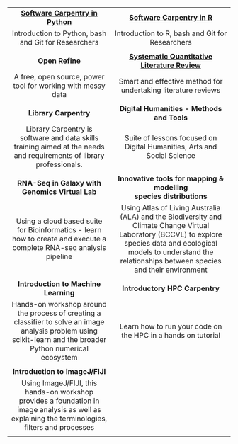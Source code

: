 
| | |
| :-------: | :-------: |
| <a href="https://bio-swc-bne.github.io/2018-06-06-ResbazBris-Python/">**Software Carpentry in Python**</a>|<a href="https://bio-swc-bne.github.io/2018-06-06-ResbazBris-R/">**Software Carpentry in R**</a> |
| Introduction to Python, bash and Git for Researchers | Introduction to R, bash and Git for Researchers |
|||<br><br>
| **Open Refine** | <a href="https://www.griffith.edu.au/griffith-sciences/school-environment-science/research/systematic-quantitative-literature-review">**Systematic Quantitative Literature Review**</a> |
| A free, open source, power tool for working with messy data| Smart and effective method for undertaking literature reviews |
|||<br><br>
|**Library Carpentry** |**Digital Humanities - Methods and Tools** |
|Library Carpentry is software and data skills training aimed at the needs and requirements of library professionals. |Suite of lessons focused on Digital Humanities, Arts and Social Science |
|||<br><br>
| **RNA-Seq in Galaxy with Genomics Virtual Lab** | **Innovative tools for mapping & modelling<br> species distributions** |
| Using a cloud based suite for Bioinformatics - learn how to create and execute a complete RNA-seq analysis pipeline | Using Atlas of Living Australia (ALA) and the Biodiversity and Climate Change Virtual Laboratory (BCCVL) to explore species data and ecological models to understand the relationships between species and their environment |
|||<br><br>
|**Introduction to Machine Learning**  | **Introductory HPC Carpentry**|
|Hands-on workshop around the process of creating a classifier to solve an image analysis problem using scikit-learn and the broader Python numerical ecosystem| Learn how to run your code on the HPC in a hands on tutorial|
|||<br><br>
|**Introduction to ImageJ/FIJI**||<br><br>
|Using ImageJ/FIJI, this hands-on workshop provides a foundation in image analysis as well as explaining the terminologies, filters and processes||<br><br>
|||<br><br>
